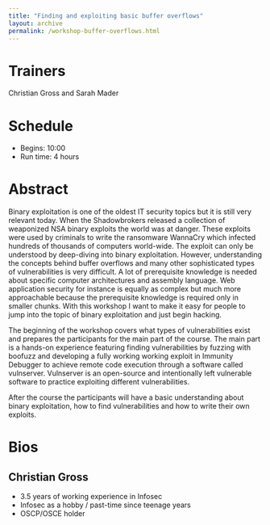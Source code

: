 ```yaml
---
title: "Finding and exploiting basic buffer overflows"
layout: archive
permalink: /workshop-buffer-overflows.html
---
```


# Trainers

Christian Gross and Sarah Mader

# Schedule

- Begins: 10:00
- Run time: 4 hours

# Abstract

Binary exploitation is one of the oldest IT security topics but it is still very relevant today. When the Shadowbrokers released a collection of weaponized NSA binary exploits the world was at danger. These exploits were used by criminals to write the ransomware WannaCry which infected hundreds of thousands of computers world-wide. The exploit can only be understood by deep-diving into binary exploitation. However, understanding the concepts behind buffer overflows and many other sophisticated types of vulnerabilities is very difficult. A lot of prerequisite knowledge is needed about specific computer architectures and assembly language. Web application security for instance is equally as complex but much more approachable because the prerequisite knowledge is required only in smaller chunks. With this workshop I want to make it easy for people to jump into the topic of binary exploitation and just begin hacking.

The beginning of the workshop covers what types of vulnerabilities exist and prepares the participants for the main part of the course. The main part is a hands-on experience featuring finding vulnerabilities by fuzzing with boofuzz and developing a fully working working exploit in Immunity Debugger to achieve remote code execution through a software called vulnserver. Vulnserver is an open-source and intentionally left vulnerable software to practice exploiting different vulnerabilities.

After the course the participants will have a basic understanding about binary exploitation, how to find vulnerabilities and how to write their own exploits.

# Bios

## Christian Gross

- 3.5 years of working experience in Infosec
- Infosec as a hobby / past-time since teenage years
- OSCP/OSCE holder
